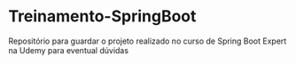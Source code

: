 # Treinamento-SpringBoot
Repositório para guardar o projeto realizado no curso de Spring Boot Expert na Udemy para eventual dúvidas
